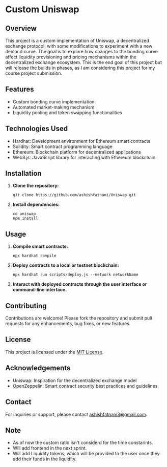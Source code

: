 # Custom Uniswap

## Overview

This project is a custom implementation of Uniswap, a decentralized exchange protocol, with some modifications to experiment with a new demand curve. The goal is to explore how changes to the bonding curve affect liquidity provisioning and pricing mechanisms within the decentralized exchange ecosystem.
This is the end goal of this project but will release the builds in phases, as I am considering this project for my course project submission.

## Features

- Custom bonding curve implementation
- Automated market-making mechanism
- Liquidity pooling and token swapping functionalities

## Technologies Used

- Hardhat: Development environment for Ethereum smart contracts
- Solidity: Smart contract programming language
- Ethereum: Blockchain platform for decentralized applications
- Web3.js: JavaScript library for interacting with Ethereum blockchain

## Installation

1. **Clone the repository:**

   ```
   git clone https://github.com/ashishfatnani/Uniswap.git
   ```

2. **Install dependencies:**

   ```
   cd uniswap
   npm install
   ```

## Usage

1. **Compile smart contracts:**

   ```
   npx hardhat compile
   ```

2. **Deploy contracts to a local or testnet blockchain:**

   ```
   npx hardhat run scripts/deploy.js --network networkName
   ```

3. **Interact with deployed contracts through the user interface or command-line interface.**

## Contributing

Contributions are welcome! Please fork the repository and submit pull requests for any enhancements, bug fixes, or new features.

## License

This project is licensed under the [MIT License](LICENSE).

## Acknowledgements

- Uniswap: Inspiration for the decentralized exchange model
- OpenZeppelin: Smart contract security best practices and guidelines

## Contact

For inquiries or support, please contact [ashishfatnani3@gmail.com](mailto:ashishfatnani3@gmail.com).

## Note

- As of now the custom ratio isn't considerd for the time constarints.
- Will add frontend in the next sprint.
- Will add Liquidity tokens, which will be provided to the user once they add their funds in the liquidity.
